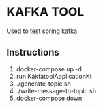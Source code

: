 # KAFKA TOOL

Used to test spring kafka

## Instructions

1) docker-compose up -d
2) run KakfatoolApplicationKt
3) ./generate-topic.sh
4) ./write-message-to-topic.sh
5) docker-compose down
